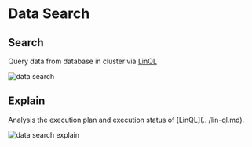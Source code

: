 # Data Search

## Search

Query data from database in cluster via [LinQL](../lin-ql.md)


<image-window>

![data search](@images/guide/admin_ui/data_search.png)
</image-window>

## Explain

Analysis the execution plan and execution status of [LinQL](.. /lin-ql.md).

<image-window>

![data search explain](@images/guide/admin_ui/data_search_explain.png)
</image-window>
